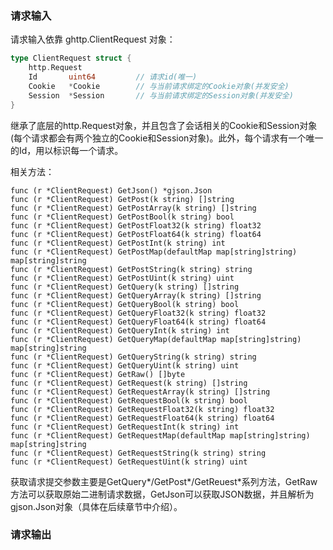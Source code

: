 ### 请求输入
请求输入依靠 ghttp.ClientRequest 对象：
```go
type ClientRequest struct {
    http.Request
    Id       uint64         // 请求id(唯一)
    Cookie   *Cookie        // 与当前请求绑定的Cookie对象(并发安全)
    Session  *Session       // 与当前请求绑定的Session对象(并发安全)
}
```
继承了底层的http.Request对象，并且包含了会话相关的Cookie和Session对象(每个请求都会有两个独立的Cookie和Session对象)。此外，每个请求有一个唯一的Id，用以标识每一个请求。

相关方法：

    func (r *ClientRequest) GetJson() *gjson.Json
    func (r *ClientRequest) GetPost(k string) []string
    func (r *ClientRequest) GetPostArray(k string) []string
    func (r *ClientRequest) GetPostBool(k string) bool
    func (r *ClientRequest) GetPostFloat32(k string) float32
    func (r *ClientRequest) GetPostFloat64(k string) float64
    func (r *ClientRequest) GetPostInt(k string) int
    func (r *ClientRequest) GetPostMap(defaultMap map[string]string) map[string]string
    func (r *ClientRequest) GetPostString(k string) string
    func (r *ClientRequest) GetPostUint(k string) uint
    func (r *ClientRequest) GetQuery(k string) []string
    func (r *ClientRequest) GetQueryArray(k string) []string
    func (r *ClientRequest) GetQueryBool(k string) bool
    func (r *ClientRequest) GetQueryFloat32(k string) float32
    func (r *ClientRequest) GetQueryFloat64(k string) float64
    func (r *ClientRequest) GetQueryInt(k string) int
    func (r *ClientRequest) GetQueryMap(defaultMap map[string]string) map[string]string
    func (r *ClientRequest) GetQueryString(k string) string
    func (r *ClientRequest) GetQueryUint(k string) uint
    func (r *ClientRequest) GetRaw() []byte
    func (r *ClientRequest) GetRequest(k string) []string
    func (r *ClientRequest) GetRequestArray(k string) []string
    func (r *ClientRequest) GetRequestBool(k string) bool
    func (r *ClientRequest) GetRequestFloat32(k string) float32
    func (r *ClientRequest) GetRequestFloat64(k string) float64
    func (r *ClientRequest) GetRequestInt(k string) int
    func (r *ClientRequest) GetRequestMap(defaultMap map[string]string) map[string]string
    func (r *ClientRequest) GetRequestString(k string) string
    func (r *ClientRequest) GetRequestUint(k string) uint

获取请求提交参数主要是GetQuery*/GetPost*/GetReuest*系列方法，GetRaw方法可以获取原始二进制请求数据，GetJson可以获取JSON数据，并且解析为gjson.Json对象（具体在后续章节中介绍）。


### 请求输出